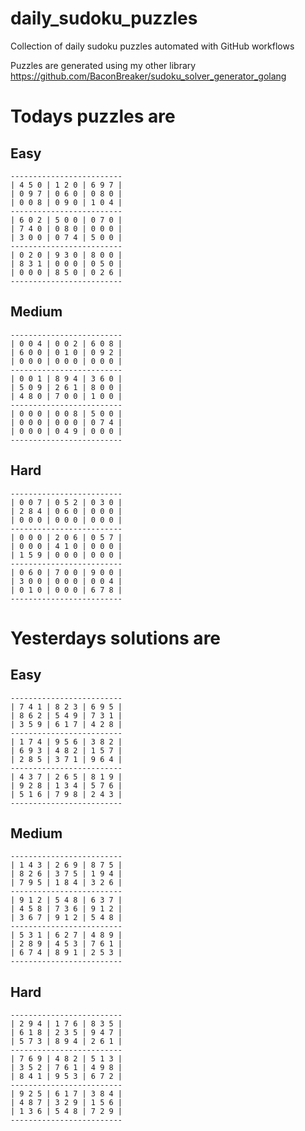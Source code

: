
# daily_sudoku_puzzles 

Collection of daily sudoku puzzles automated with GitHub workflows 

Puzzles are generated using my other library https://github.com/BaconBreaker/sudoku_solver_generator_golang 
 

# Todays puzzles are 

## Easy 

```
-------------------------
| 4 5 0 | 1 2 0 | 6 9 7 | 
| 0 9 7 | 0 6 0 | 0 8 0 | 
| 0 0 8 | 0 9 0 | 1 0 4 | 
-------------------------
| 6 0 2 | 5 0 0 | 0 7 0 | 
| 7 4 0 | 0 8 0 | 0 0 0 | 
| 3 0 0 | 0 7 4 | 5 0 0 | 
-------------------------
| 0 2 0 | 9 3 0 | 8 0 0 | 
| 8 3 1 | 0 0 0 | 0 5 0 | 
| 0 0 0 | 8 5 0 | 0 2 6 | 
-------------------------
```
## Medium 

```
-------------------------
| 0 0 4 | 0 0 2 | 6 0 8 | 
| 6 0 0 | 0 1 0 | 0 9 2 | 
| 0 0 0 | 0 0 0 | 0 0 0 | 
-------------------------
| 0 0 1 | 8 9 4 | 3 6 0 | 
| 5 0 9 | 2 6 1 | 8 0 0 | 
| 4 8 0 | 7 0 0 | 1 0 0 | 
-------------------------
| 0 0 0 | 0 0 8 | 5 0 0 | 
| 0 0 0 | 0 0 0 | 0 7 4 | 
| 0 0 0 | 0 4 9 | 0 0 0 | 
-------------------------
```
## Hard 

```
-------------------------
| 0 0 7 | 0 5 2 | 0 3 0 | 
| 2 8 4 | 0 6 0 | 0 0 0 | 
| 0 0 0 | 0 0 0 | 0 0 0 | 
-------------------------
| 0 0 0 | 2 0 6 | 0 5 7 | 
| 0 0 0 | 4 1 0 | 0 0 0 | 
| 1 5 9 | 0 0 0 | 0 0 0 | 
-------------------------
| 0 6 0 | 7 0 0 | 9 0 0 | 
| 3 0 0 | 0 0 0 | 0 0 4 | 
| 0 1 0 | 0 0 0 | 6 7 8 | 
-------------------------
```
# Yesterdays solutions are 

## Easy 

```
-------------------------
| 7 4 1 | 8 2 3 | 6 9 5 | 
| 8 6 2 | 5 4 9 | 7 3 1 | 
| 3 5 9 | 6 1 7 | 4 2 8 | 
-------------------------
| 1 7 4 | 9 5 6 | 3 8 2 | 
| 6 9 3 | 4 8 2 | 1 5 7 | 
| 2 8 5 | 3 7 1 | 9 6 4 | 
-------------------------
| 4 3 7 | 2 6 5 | 8 1 9 | 
| 9 2 8 | 1 3 4 | 5 7 6 | 
| 5 1 6 | 7 9 8 | 2 4 3 | 
-------------------------
```
## Medium 

```
-------------------------
| 1 4 3 | 2 6 9 | 8 7 5 | 
| 8 2 6 | 3 7 5 | 1 9 4 | 
| 7 9 5 | 1 8 4 | 3 2 6 | 
-------------------------
| 9 1 2 | 5 4 8 | 6 3 7 | 
| 4 5 8 | 7 3 6 | 9 1 2 | 
| 3 6 7 | 9 1 2 | 5 4 8 | 
-------------------------
| 5 3 1 | 6 2 7 | 4 8 9 | 
| 2 8 9 | 4 5 3 | 7 6 1 | 
| 6 7 4 | 8 9 1 | 2 5 3 | 
-------------------------
```
## Hard 

```
-------------------------
| 2 9 4 | 1 7 6 | 8 3 5 | 
| 6 1 8 | 2 3 5 | 9 4 7 | 
| 5 7 3 | 8 9 4 | 2 6 1 | 
-------------------------
| 7 6 9 | 4 8 2 | 5 1 3 | 
| 3 5 2 | 7 6 1 | 4 9 8 | 
| 8 4 1 | 9 5 3 | 6 7 2 | 
-------------------------
| 9 2 5 | 6 1 7 | 3 8 4 | 
| 4 8 7 | 3 2 9 | 1 5 6 | 
| 1 3 6 | 5 4 8 | 7 2 9 | 
-------------------------
```
